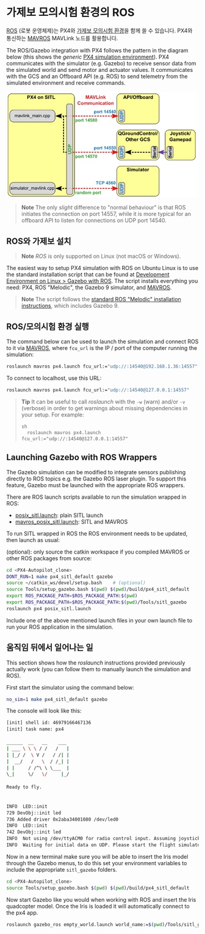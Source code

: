 # 가제보 모의시험 환경의 ROS

[ROS](../ros/README.md) (로봇 운영체제)는 PX4와 [가제보 모의시험 환경](../simulation/gazebo.md)을 함께 쓸 수 있습니다. PX4와 통신하는 [MAVROS](../ros/mavros_installation.md) MAVLink 노드를 활용합니다.

The ROS/Gazebo integration with PX4 follows the pattern in the diagram below (this shows the *generic* [PX4 simulation environment](../simulation/README.md#sitl-simulation-environment)). PX4 communicates with the simulator (e.g. Gazebo) to receive sensor data from the simulated world and send motor and actuator values. It communicates with the GCS and an Offboard API (e.g. ROS) to send telemetry from the simulated environment and receive commands.

![PX4 SITL 개요](../../assets/simulation/px4_sitl_overview.png)

> **Note** The only *slight* difference to "normal behaviour" is that ROS initiates the connection on port 14557, while it is more typical for an offboard API to listen for connections on UDP port 14540.

## ROS와 가제보 설치

> **Note** *ROS* is only supported on Linux (not macOS or Windows).

The easiest way to setup PX4 simulation with ROS on Ubuntu Linux is to use the standard installation script that can be found at [Development Environment on Linux > Gazebo with ROS](../setup/dev_env_linux_ubuntu.md#rosgazebo). The script installs everything you need: PX4, ROS "Melodic", the Gazebo 9 simulator, and [MAVROS](../ros/mavros_installation.md).

> **Note** The script follows the [standard ROS "Melodic" installation instructions](http://wiki.ros.org/melodic/Installation/Ubuntu), which includes Gazebo 9.

## ROS/모의시험 환경 실행

The command below can be used to launch the simulation and connect ROS to it via [MAVROS](../ros/mavros_installation.md), where `fcu_url` is the IP / port of the computer running the simulation:

```sh
roslaunch mavros px4.launch fcu_url:="udp://:14540@192.168.1.36:14557"
```

To connect to localhost, use this URL:

```sh
roslaunch mavros px4.launch fcu_url:="udp://:14540@127.0.0.1:14557"
```

> **Tip** It can be useful to call *roslaunch* with the `-w` (warn) and/or `-v` (verbose) in order to get warnings about missing dependencies in your setup. For example: 
> 
>     sh
>       roslaunch mavros px4.launch fcu_url:="udp://:14540@127.0.0.1:14557"

## Launching Gazebo with ROS Wrappers

The Gazebo simulation can be modified to integrate sensors publishing directly to ROS topics e.g. the Gazebo ROS laser plugin. To support this feature, Gazebo must be launched with the appropriate ROS wrappers.

There are ROS launch scripts available to run the simulation wrapped in ROS:

* [posix_sitl.launch](https://github.com/PX4/PX4-Autopilot/blob/master/launch/posix_sitl.launch): plain SITL launch
* [mavros_posix_sitl.launch](https://github.com/PX4/PX4-Autopilot/blob/master/launch/mavros_posix_sitl.launch): SITL and MAVROS 

To run SITL wrapped in ROS the ROS environment needs to be updated, then launch as usual:

(optional): only source the catkin workspace if you compiled MAVROS or other ROS packages from source:

```sh
cd <PX4-Autopilot_clone>
DONT_RUN=1 make px4_sitl_default gazebo
source ~/catkin_ws/devel/setup.bash    # (optional)
source Tools/setup_gazebo.bash $(pwd) $(pwd)/build/px4_sitl_default
export ROS_PACKAGE_PATH=$ROS_PACKAGE_PATH:$(pwd)
export ROS_PACKAGE_PATH=$ROS_PACKAGE_PATH:$(pwd)/Tools/sitl_gazebo
roslaunch px4 posix_sitl.launch
```

Include one of the above mentioned launch files in your own launch file to run your ROS application in the simulation.

## 움직임 뒤에서 일어나는 일

This section shows how the *roslaunch* instructions provided previously actually work (you can follow them to manually launch the simulation and ROS).

First start the simulator using the command below:

```sh
no_sim=1 make px4_sitl_default gazebo
```

The console will look like this:

```sh
[init] shell id: 46979166467136
[init] task name: px4

______  __   __    ___
| ___ \ \ \ / /   /   |
| |_/ /  \ V /   / /| |
|  __/   /   \  / /_| |
| |     / /^\ \ \___  |
\_|     \/   \/     |_/

Ready to fly.


INFO  LED::init
729 DevObj::init led
736 Added driver 0x2aba34001080 /dev/led0
INFO  LED::init
742 DevObj::init led
INFO  Not using /dev/ttyACM0 for radio control input. Assuming joystick input via MAVLink.
INFO  Waiting for initial data on UDP. Please start the flight simulator to proceed..
```

Now in a new terminal make sure you will be able to insert the Iris model through the Gazebo menus, to do this set your environment variables to include the appropriate `sitl_gazebo` folders.

```sh
cd <PX4-Autopilot_clone>
source Tools/setup_gazebo.bash $(pwd) $(pwd)/build/px4_sitl_default
```

Now start Gazebo like you would when working with ROS and insert the Iris quadcopter model. Once the Iris is loaded it will automatically connect to the px4 app.

```sh
roslaunch gazebo_ros empty_world.launch world_name:=$(pwd)/Tools/sitl_gazebo/worlds/iris.world
```